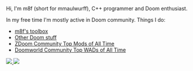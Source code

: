 Hi, I'm m8f (short for mmaulwurff), C++ programmer and Doom enthusiast.

In my free time I'm mostly active in Doom community. Things I do:

* [m8f's toolbox](https://mmaulwurff.github.io/pages/toolbox)
* [Other Doom stuff](https://mmaulwurff.github.io/pages/stuff)
* [ZDoom Community Top Mods of All Time](https://forum.zdoom.org/viewtopic.php?f=4&t=60112#p1048497)
* [Doomworld Community Top WADs of All Time](https://www.doomworld.com/forum/topic/109654-%E2%AC%86%EF%B8%8F-doomworld-community-top-wads-of-all-time-resurrected/)

<a href="https://twitter.com/mmaulwurff">
<img src="https://img.shields.io/twitter/follow/mmaulwurff?label=Twitter&style=social">
</a>
<a href="https://mastodon.gamedev.place/@m8f">
<img src="https://img.shields.io/mastodon/follow/74679?domain=https%3A%2F%2Fmastodon.gamedev.place&label=Mastodon&style=social">
</a>
